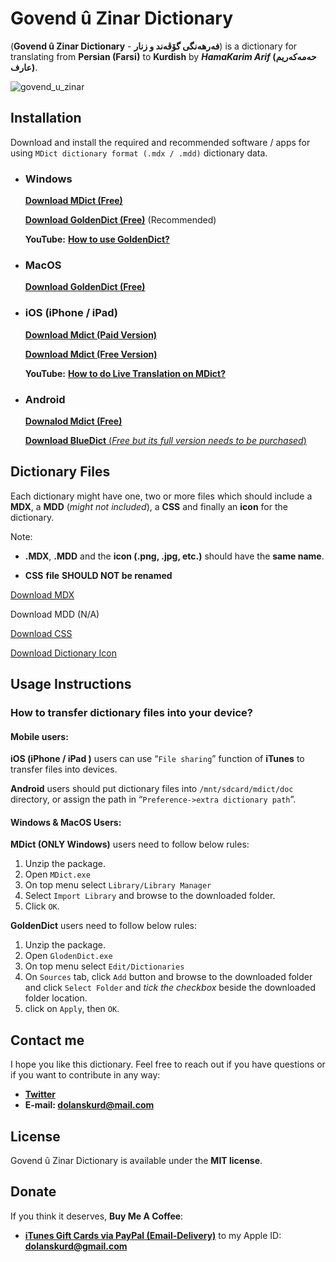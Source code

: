 # Govend û Zinar Dictionary

(**Govend û Zinar Dictionary** - **فەرهەنگی گۆڤەند و زنار**) is a dictionary for translating from **Persian (Farsi)** to **Kurdish** by **_HamaKarim Arif_ (حەمەکەریم عارف)**.

![govend_u_zinar](https://user-images.githubusercontent.com/18519747/102343222-53092d80-3fab-11eb-8991-d7bc8ba8a9b3.jpg)

## Installation

Download and install the required and recommended software / apps for using `MDict dictionary format (.mdx / .mdd)` dictionary data.

- ### Windows

  [**Download MDict (Free)**](https://www.mdict.cn/download/MDictPC2.7z)

  [**Download GoldenDict (Free)**](https://sourceforge.net/projects/goldendict/files/early%20access%20builds/) (Recommended)

  **YouTube:** [**How to use GoldenDict?**](https://www.youtube.com/watch?v=bDipNBvhOVI)

- ### MacOS

  [**Download GoldenDict (Free)**](https://sourceforge.net/projects/goldendict/files/early%20access%20builds/)

- ### iOS (iPhone / iPad)

  [**Download Mdict (Paid Version)**](https://itunes.apple.com/cn/app/mdict/id389083586?mt=8)

  [**Download Mdict (Free Version)**](https://itunes.apple.com/cn/app/mdict-free/id894362875)

  **YouTube:** [**How to do Live Translation on MDict?**](https://www.youtube.com/watch?v=nQPU7E4YTmE)

- ### Android

  [**Downalod Mdict (Free)**](https://play.google.com/store/apps/details?id=cn.mdict)

  [**Download BlueDict** (_Free but its full version needs to be purchased_)](https://play.google.com/store/apps/details?id=cn.ssdl.bluedict&hl=en)

## Dictionary Files

Each dictionary might have one, two or more files which should include a **MDX**, a **MDD** (_might not included_), a **CSS** and finally an **icon** for the dictionary.

Note:

- **.MDX**, **.MDD** and the **icon (.png, .jpg, etc.)** should have the **same name**.

- **CSS** **file** **SHOULD NOT be renamed**

[Download MDX](https://github.com/dolanskurd/govend_u_zinar/blob/main/Govend_u_Zinar%20Dictionary/govend_u_zinar.mdx)

Download MDD (N/A)

[Download CSS](https://github.com/dolanskurd/govend_u_zinar/blob/main/Govend_u_Zinar%20Dictionary/gz.css)

[Download Dictionary Icon](https://github.com/dolanskurd/govend_u_zinar/blob/main/Govend_u_Zinar%20Dictionary/govend_u_zinar.jpg)

## Usage Instructions

### How to transfer dictionary files into your device?

#### Mobile users:

**iOS (iPhone / iPad )** users can use “`File sharing`” function of **iTunes** to transfer files into devices.

**Android** users should put dictionary files into `/mnt/sdcard/mdict/doc` directory, or assign the path in “`Preference->extra dictionary path`”.

#### **Windows & MacOS Users:**

**MDict (ONLY Windows)** users need to follow below rules:

1. Unzip the package.
2. Open `MDict.exe`
3. On top menu select `Library/Library Manager`
4. Select `Import Library` and browse to the downloaded folder.
5. Click `OK`.

**GoldenDict** users need to follow below rules:

1. Unzip the package.
2. Open `GlodenDict.exe`
3. On top menu select `Edit/Dictionaries`
4. On `Sources` tab, click `Add` button and browse to the downloaded folder and click `Select Folder` and _tick the checkbox_ beside the downloaded folder location.
5. click on `Apply`, then `OK`.

## Contact me

I hope you like this dictionary. Feel free to reach out if you have questions or if you want to contribute in any way:

- **[Twitter](http://www.twitter.com/dolanskurd)**
- **E-mail: [dolanskurd@mail.com](mailto:dolanskurd@mail.com)**

## License

Govend û Zinar Dictionary is available under the **MIT license**.

## Donate

If you think it deserves, **Buy Me A Coffee**:

- **[iTunes Gift Cards via PayPal (Email-Delivery)](https://www.paypal.com/us/gifts/brands/itunes)** to my Apple ID: **dolanskurd@gmail.com**
